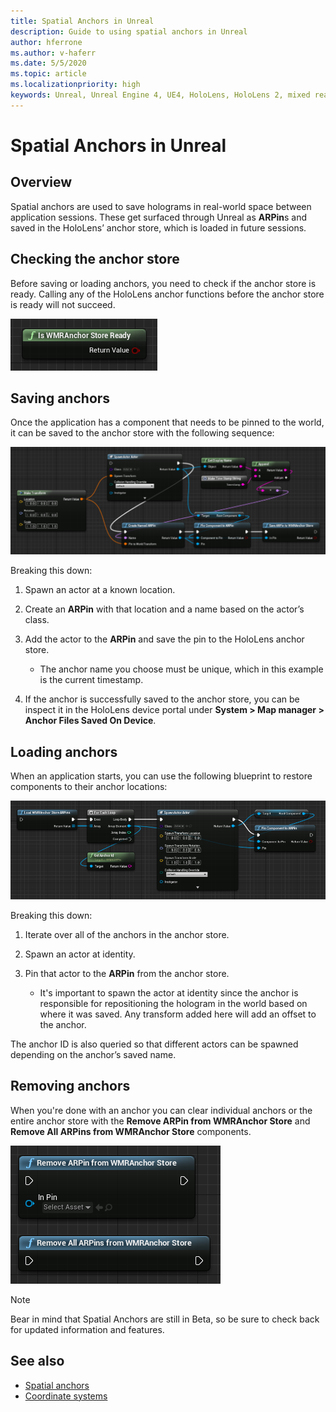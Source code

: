 ```yaml
---
title: Spatial Anchors in Unreal
description: Guide to using spatial anchors in Unreal
author: hferrone
ms.author: v-haferr
ms.date: 5/5/2020
ms.topic: article
ms.localizationpriority: high
keywords: Unreal, Unreal Engine 4, UE4, HoloLens, HoloLens 2, mixed reality, development, features, documentation, guides, holograms, spatial anchors
---
```

# Spatial Anchors in Unreal

## Overview

Spatial anchors are used to save holograms in real-world space between application sessions.  These get surfaced through Unreal as **ARPin**s and saved in the HoloLens’ anchor store, which is loaded in future sessions. 

## Checking the anchor store

Before saving or loading anchors, you need to check if the anchor store is ready.  Calling any of the HoloLens anchor functions before the anchor store is ready will not succeed.  

![Spatial Anchors Store Ready](images/unreal-spatialanchors-store-ready.PNG)

## Saving anchors

Once the application has a component that needs to be pinned to the world, it can be saved to the anchor store with the following sequence: 

![Spatial Anchors Save](images/unreal-spatialanchors-save.PNG)

Breaking this down:
1. Spawn an actor at a known location.
2. Create an **ARPin** with that location and a name based on the actor’s class. 
3. Add the actor to the **ARPin** and save the pin to the HoloLens anchor store.  
    * The anchor name you choose must be unique, which in this example is the current timestamp. 

4. If the anchor is successfully saved to the anchor store, you can be inspect it in the HoloLens device portal under **System > Map manager > Anchor Files Saved On Device**. 

## Loading anchors

When an application starts, you can use the following blueprint to restore components to their anchor locations:

![Spatial Anchors Load](images/unreal-spatialanchors-load.PNG)

Breaking this down:
1. Iterate over all of the anchors in the anchor store. 
2. Spawn an actor at identity.
3. Pin that actor to the **ARPin** from the anchor store.  

    * It's important to spawn the actor at identity since the anchor is responsible for repositioning the hologram in the world based on where it was saved. Any transform added here will add an offset to the anchor. 

The anchor ID is also queried so that different actors can be spawned depending on the anchor’s saved name. 

## Removing anchors 

When you're done with an anchor you can clear individual anchors or the entire anchor store with the **Remove ARPin from WMRAnchor Store** and **Remove All ARPins from WMRAnchor Store** components.

![Spatial Anchors Remove](images/unreal-spatialanchors-remove.PNG)

> [!NOTE]
> Bear in mind that Spatial Anchors are still in Beta, so be sure to check back for updated information and features.

## See also
* [Spatial anchors](spatial-anchors.md)
* [Coordinate systems](coordinate-systems.md)
